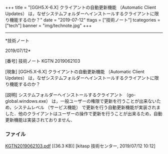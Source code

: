 ﻿+++
title = "[GGH5.X-6.X] クライアントの自動更新機能 （Automatic Client Updates） は，なぜシステムフォルダーへインストールするクライアントに限り機能するのか？"
date = "2019-07-12"
ttags = ["技術ノート"]
tcategories = ["tech"]
banner = "img/technote.jpg"
+++

-----------------------------------------------------------------------------------------------------------------------------

*技術ノート

2019/07/12*


[番号]
技術ノート KGTN 2019062103

[現象]
[GGH5.X-6.X] クライアントの自動更新機能 （Automatic Client Updates）
は，なぜシステムフォルダーへインストールするクライアントに限り機能するのか？

[説明]
システムフォルダーへインストールするクライアント
（go-global.windows.exe）
は，一般ユーザーの権限で更新を行うことが出来ないため，システムレベル
（サービス機能）
で更新を行う自動更新機能が実装されました．他のクライアントはユーザーの操作で更新を行うことが出来るため，自動更新機能は実装されておりません．


### ファイル

 
 


[KGTN2019062103.pdf](http://techreport.kitasp.net/attachments/download/4317/KGTN2019062103.pdf)
 [(36.3 KB)] [kitasp 技術センター, 2019/07/12
10:12]


 


 

